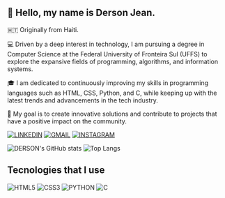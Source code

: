 ## 👋 Hello, my name is Derson Jean.

🇭🇹 Originally from Haiti.

💻 Driven by a deep interest in technology, I am pursuing a degree in Computer Science at the Federal University of Fronteira Sul (UFFS) to explore the expansive fields of programming, algorithms, and information systems.

🎓 I am dedicated to continuously improving my skills in programming languages such as HTML, CSS, Python, and C, while keeping up with the latest trends and advancements in the tech industry.

🌟 My goal is to create innovative solutions and contribute to projects that have a positive impact on the community.

[![LINKEDIN](https://img.shields.io/badge/LinkedIn-0077B5?style=for-the-badge&logo=linkedin&logoColor=white)](https://www.linkedin.com/in/derson-jean-a88883313/)
[![GMAIL](    https://img.shields.io/badge/Gmail-D14836?style=for-the-badge&logo=gmail&logoColor=white)]()
[![INSTAGRAM](https://img.shields.io/badge/Instagram-E4405F?style=for-the-badge&logo=instagram&logoColor=white)](https://www.instagram.com/derson.jean/)

![DERSON's GitHub stats](https://github-readme-stats.vercel.app/api?username=DersonJean&show_icons=true&theme=dark)
![Top Langs](https://github-readme-stats.vercel.app/api/top-langs/?username=DersonJean&layout=compact)

## Tecnologies that I use

<div style="display: inline-block">
    <img align="center" alt="HTML5" src="https://img.shields.io/badge/HTML5-E34F26?style=for-the-badge&logo=html5&logoColor=white"/>
    <img align="center" alt="CSS3" src="https://img.shields.io/badge/CSS3-1572B6?style=for-the-badge&logo=css3&logoColor=white"/>
    <img align="center" alt="PYTHON" src="https://img.shields.io/badge/Python-14354C?style=for-the-badge&logo=python&logoColor=white"/>
    <img align="center" alt="C" src="https://img.shields.io/badge/C-00599C?style=for-the-badge&logo=c&logoColor=white"/>
</div><br/>
